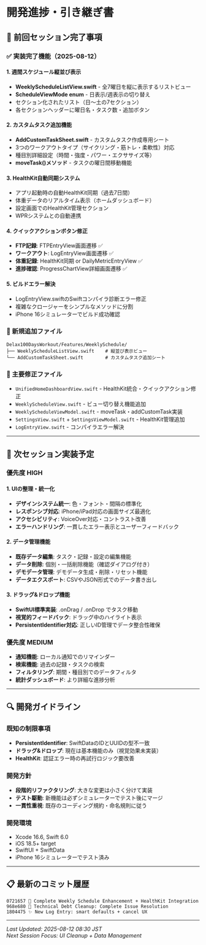 # 開発進捗・引き継ぎ書

## 🎯 前回セッション完了事項

### ✅ 実装完了機能（2025-08-12）

#### 1. 週間スケジュール縦並び表示
- **WeeklyScheduleListView.swift** - 全7曜日を縦に表示するリストビュー
- **ScheduleViewMode enum** - 日表示/週表示の切り替え
- セクション化されたリスト（日〜土の7セクション）
- 各セクションヘッダーに曜日名・タスク数・追加ボタン

#### 2. カスタムタスク追加機能  
- **AddCustomTaskSheet.swift** - カスタムタスク作成専用シート
- 3つのワークアウトタイプ（サイクリング・筋トレ・柔軟性）対応
- 種目別詳細設定（時間・強度・パワー・エクササイズ等）
- **moveTask()メソッド** - タスクの曜日間移動機能

#### 3. HealthKit自動同期システム
- アプリ起動時の自動HealthKit同期（過去7日間）
- 体重データのリアルタイム表示（ホームダッシュボード）
- 設定画面でのHealthKit管理セクション
- WPRシステムとの自動連携

#### 4. クイックアクションボタン修正
- **FTP記録**: FTPEntryView画面遷移 ✅
- **ワークアウト**: LogEntryView画面遷移 ✅  
- **体重記録**: HealthKit同期 or DailyMetricEntryView ✅
- **進捗確認**: ProgressChartView詳細画面遷移 ✅

#### 5. ビルドエラー解決
- LogEntryView.swiftのSwiftコンパイラ診断エラー修正
- 複雑なクロージャーをシンプルなメソッドに分割
- iPhone 16シミュレーターでビルド成功確認

### 📁 新規追加ファイル
```
Delax100DaysWorkout/Features/WeeklySchedule/
├── WeeklyScheduleListView.swift    # 縦並び表示ビュー
└── AddCustomTaskSheet.swift        # カスタムタスク追加シート
```

### 🔧 主要修正ファイル
- `UnifiedHomeDashboardView.swift` - HealthKit統合・クイックアクション修正
- `WeeklyScheduleView.swift` - ビュー切り替え機能追加
- `WeeklyScheduleViewModel.swift` - moveTask・addCustomTask実装
- `SettingsView.swift` + `SettingsViewModel.swift` - HealthKit管理追加
- `LogEntryView.swift` - コンパイラエラー解決

---

## 🚀 次セッション実装予定

### 優先度 HIGH

#### 1. UIの整理・統一化
- **デザインシステム統一**: 色・フォント・間隔の標準化
- **レスポンシブ対応**: iPhone/iPad対応の画面サイズ最適化
- **アクセシビリティ**: VoiceOver対応・コントラスト改善
- **エラーハンドリング**: 一貫したエラー表示とユーザーフィードバック

#### 2. データ管理機能
- **既存データ編集**: タスク・記録・設定の編集機能
- **データ削除**: 個別・一括削除機能（確認ダイアログ付き）
- **デモデータ管理**: デモデータ生成・削除・リセット機能
- **データエクスポート**: CSVやJSON形式でのデータ書き出し

#### 3. ドラッグ&ドロップ機能
- **SwiftUI標準実装**: .onDrag / .onDrop でタスク移動
- **視覚的フィードバック**: ドラッグ中のハイライト表示
- **PersistentIdentifier対応**: 正しいID管理でデータ整合性確保

### 優先度 MEDIUM
- **通知機能**: ローカル通知でのリマインダー
- **検索機能**: 過去の記録・タスクの検索
- **フィルタリング**: 期間・種目別でのデータフィルタ
- **統計ダッシュボード**: より詳細な進捗分析

---

## 🔍 開発ガイドライン

### 既知の制限事項
- **PersistentIdentifier**: SwiftDataのIDとUUIDの型不一致
- **ドラッグ&ドロップ**: 現在は基本機能のみ（視覚効果未実装）
- **HealthKit**: 認証エラー時の再試行ロジック要改善

### 開発方針
- **段階的リファクタリング**: 大きな変更は小さく分けて実装
- **テスト駆動**: 新機能は必ずシミュレーターでテスト後にマージ
- **一貫性重視**: 既存のコーディング規約・命名規則に従う

### 開発環境
- Xcode 16.6, Swift 6.0
- iOS 18.5+ target
- SwiftUI + SwiftData
- iPhone 16シミュレーターでテスト済み

---

## 📋 最新のコミット履歴
```
0721657 🎯 Complete Weekly Schedule Enhancement + HealthKit Integration
968e680 🚀 Technical Debt Cleanup: Complete Issue Resolution  
1804475 ✨ New Log Entry: smart defaults + cancel UX
```

---

*Last Updated: 2025-08-12 08:30 JST*  
*Next Session Focus: UI Cleanup + Data Management*